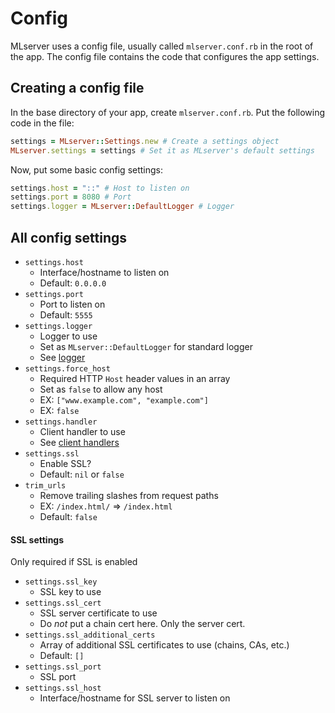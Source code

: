 # Config
MLserver uses a config file, usually called `mlserver.conf.rb` in the root of the app.
The config file contains the code that configures the app settings.
## Creating a config file
In the base directory of your app, create `mlserver.conf.rb`.
Put the following code in the file:
```rb
settings = MLserver::Settings.new # Create a settings object
MLserver.settings = settings # Set it as MLserver's default settings
```
Now, put some basic config settings:
```rb
settings.host = "::" # Host to listen on
settings.port = 8080 # Port
settings.logger = MLserver::DefaultLogger # Logger
```
## All config settings
* `settings.host`
  * Interface/hostname to listen on
  * Default: `0.0.0.0`
* `settings.port`
  * Port to listen on
  * Default: `5555`
* `settings.logger`
  * Logger to use
  * Set as `MLserver::DefaultLogger` for standard logger
  * See [logger][1]
* `settings.force_host`
  * Required HTTP `Host` header values in an array
  * Set as `false` to allow any host
  * EX: `["www.example.com", "example.com"]`
  * EX: `false`
* `settings.handler`
  * Client handler to use
  * See [client handlers][2]
* `settings.ssl`
  * Enable SSL?
  * Default: `nil` or `false`
* `trim_urls`
  * Remove trailing slashes from request paths
  * EX: `/index.html/` => `/index.html`
  * Default: `false`
#### SSL settings
Only required if SSL is enabled
* `settings.ssl_key`
  * SSL key to use
* `settings.ssl_cert`
  * SSL server certificate to use
  * Do *not* put a chain cert here. Only the server cert.
* `settings.ssl_additional_certs`
  * Array of additional SSL certificates to use (chains, CAs, etc.)
  * Default: `[]`
* `settings.ssl_port`
  * SSL port
* `settings.ssl_host`
  * Interface/hostname for SSL server to listen on

[1]: https://github.com/Matthiasclee/MLServer/blob/master/docs/logger.md
[2]: https://github.com/Matthiasclee/MLServer/blob/master/docs/clienthandlers.md
